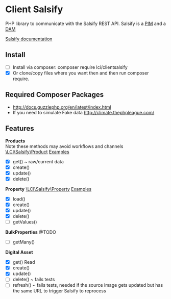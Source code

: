 # Client Salsify

PHP library to communicate with the Salsify REST API. Salsify is a 
[PIM](https://en.wikipedia.org/wiki/Product_information_management "Product Information Management ") 
and a [DAM](https://en.wikipedia.org/wiki/Digital_asset_management "Digital Asset Management")

[Salsify documentation](https://help.salsify.com/help/api)
 
 
## Install

- [ ] Install via composer: composer require lci/clientsalsify
- [x] Or clone/copy files where you want then and then run composer require.

## Required Composer Packages

* http://docs.guzzlephp.org/en/latest/index.html
* If you need to simulate Fake data http://climate.thephpleague.com/ 

## Features

**Products**  
Note these methods may avoid workflows and channels  
[\LCI\Salsify\Product](src/Product.php) [Examples](tests/ProductTest.php)

- [x] get() ~ raw/current data
- [x] create()
- [x] update()
- [x] delete()

**Property**
[\LCI\Salsify\Property](src/Property.php) [Examples](tests/PropertyTest.php)

- [x] load()
- [x] create() 
- [x] update() 
- [x] delete()
- [ ] getValues()

**BulkProperties**
@TODO

- [ ] getMany()

**Digital Asset**

- [x] get() Read
- [x] create()
- [x] update()
- [ ] delete() ~ fails tests
- [ ] refresh() ~ fails tests, needed if the source image gets updated but has the same URL 
to trigger Salsify to reprocess
